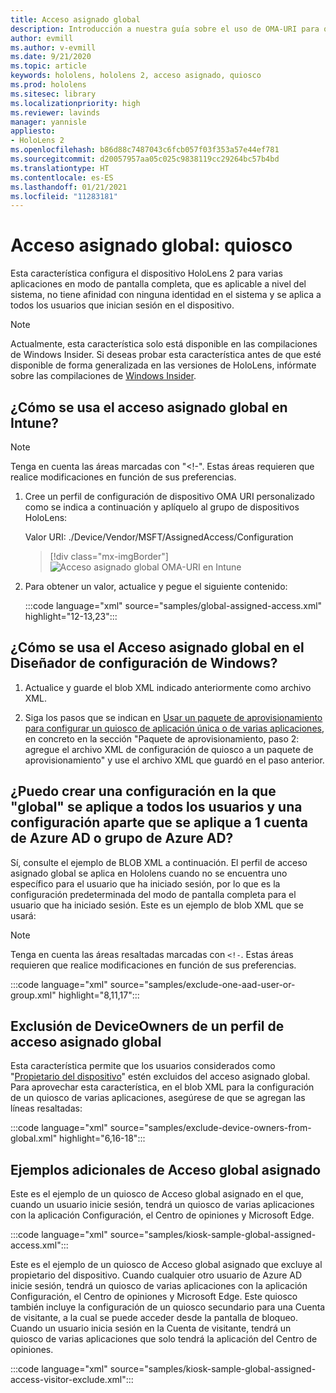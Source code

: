 ```yaml
---
title: Acceso asignado global
description: Introducción a nuestra guía sobre el uso de OMA-URI para quioscos de acceso asignado global con Intune y el diseñador de configuraciones de Windows.
author: evmill
ms.author: v-evmill
ms.date: 9/21/2020
ms.topic: article
keywords: hololens, hololens 2, acceso asignado, quiosco
ms.prod: hololens
ms.sitesec: library
ms.localizationpriority: high
ms.reviewer: lavinds
manager: yannisle
appliesto:
- HoloLens 2
ms.openlocfilehash: b86d88c7487043c6fcb057f03f353a57e44ef781
ms.sourcegitcommit: d20057957aa05c025c9838119cc29264bc57b4bd
ms.translationtype: HT
ms.contentlocale: es-ES
ms.lasthandoff: 01/21/2021
ms.locfileid: "11283181"
---
```

# Acceso asignado global: quiosco

Esta característica configura el dispositivo HoloLens 2 para varias aplicaciones en modo de pantalla completa, que es aplicable a nivel del sistema, no tiene afinidad con ninguna identidad en el sistema y se aplica a todos los usuarios que inician sesión en el dispositivo.

> [!NOTE]
> Actualmente, esta característica solo está disponible en las compilaciones de Windows Insider. Si deseas probar esta característica antes de que esté disponible de forma generalizada en las versiones de HoloLens, infórmate sobre las compilaciones de [Windows Insider](hololens-insider.md).

## ¿Cómo se usa el acceso asignado global en Intune?

> [!NOTE]
> Tenga en cuenta las áreas marcadas con "<!-". Estas áreas requieren que realice modificaciones en función de sus preferencias.

1. Cree un perfil de configuración de dispositivo OMA URI personalizado como se indica a continuación y aplíquelo al grupo de dispositivos HoloLens:

    Valor URI: ./Device/Vendor/MSFT/AssignedAccess/Configuration

    > [!div class="mx-imgBorder"]
    > ![Acceso asignado global OMA-URI en Intune](images/global-assigned-access-omauri.png)

2. Para obtener un valor, actualice y pegue el siguiente contenido:

    :::code language="xml" source="samples/global-assigned-access.xml" highlight="12-13,23":::

## ¿Cómo se usa el Acceso asignado global en el Diseñador de configuración de Windows?

1. Actualice y guarde el blob XML indicado anteriormente como archivo XML. 

2. Siga los pasos que se indican en [Usar un paquete de aprovisionamiento para configurar un quiosco de aplicación única o de varias aplicaciones](https://docs.microsoft.com/hololens/hololens-kiosk#use-a-provisioning-package-to-set-up-a-single-app-or-multi-app-kiosk), en concreto en la sección "Paquete de aprovisionamiento, paso 2: agregue el archivo XML de configuración de quiosco a un paquete de aprovisionamiento" y use el archivo XML que guardó en el paso anterior.

## ¿Puedo crear una configuración en la que "global" se aplique a todos los usuarios y una configuración aparte que se aplique a 1 cuenta de Azure AD o grupo de Azure AD? 

Sí, consulte el ejemplo de BLOB XML a continuación. El perfil de acceso asignado global se aplica en Hololens cuando no se encuentra uno específico para el usuario que ha iniciado sesión, por lo que es la configuración predeterminada del modo de pantalla completa para el usuario que ha iniciado sesión.
Este es un ejemplo de blob XML que se usará:

> [!NOTE]
> Tenga en cuenta las áreas resaltadas marcadas con `<!-`. Estas áreas requieren que realice modificaciones en función de sus preferencias.

 :::code language="xml" source="samples/exclude-one-aad-user-or-group.xml" highlight="8,11,17":::

## Exclusión de DeviceOwners de un perfil de acceso asignado global

Esta característica permite que los usuarios considerados como "[Propietario del dispositivo](security-adminless-os.md)" estén excluidos del acceso asignado global. Para aprovechar esta característica, en el blob XML para la configuración de un quiosco de varias aplicaciones, asegúrese de que se agregan las líneas resaltadas:

 :::code language="xml" source="samples/exclude-device-owners-from-global.xml" highlight="6,16-18":::

## Ejemplos adicionales de Acceso global asignado

Este es el ejemplo de un quiosco de Acceso global asignado en el que, cuando un usuario inicie sesión, tendrá un quiosco de varias aplicaciones con la aplicación Configuración, el Centro de opiniones y Microsoft Edge.

:::code language="xml" source="samples/kiosk-sample-global-assigned-access.xml":::

Este es el ejemplo de un quiosco de Acceso global asignado que excluye al propietario del dispositivo. Cuando cualquier otro usuario de Azure AD inicie sesión, tendrá un quiosco de varias aplicaciones con la aplicación Configuración, el Centro de opiniones y Microsoft Edge. Este quiosco también incluye la configuración de un quiosco secundario para una Cuenta de visitante, a la cual se puede acceder desde la pantalla de bloqueo. Cuando un usuario inicia sesión en la Cuenta de visitante, tendrá un quiosco de varias aplicaciones que solo tendrá la aplicación del Centro de opiniones.

:::code language="xml" source="samples/kiosk-sample-global-assigned-access-visitor-exclude.xml":::
